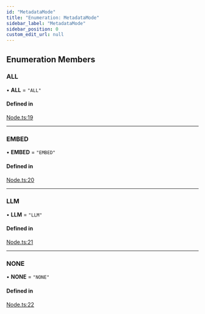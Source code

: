 ```yaml
---
id: "MetadataMode"
title: "Enumeration: MetadataMode"
sidebar_label: "MetadataMode"
sidebar_position: 0
custom_edit_url: null
---
```


## Enumeration Members

### ALL

• **ALL** = ``"ALL"``

#### Defined in

[Node.ts:19](https://github.com/run-llama/LlamaIndexTS/blob/f1d609d/packages/core/src/Node.ts#L19)

___

### EMBED

• **EMBED** = ``"EMBED"``

#### Defined in

[Node.ts:20](https://github.com/run-llama/LlamaIndexTS/blob/f1d609d/packages/core/src/Node.ts#L20)

___

### LLM

• **LLM** = ``"LLM"``

#### Defined in

[Node.ts:21](https://github.com/run-llama/LlamaIndexTS/blob/f1d609d/packages/core/src/Node.ts#L21)

___

### NONE

• **NONE** = ``"NONE"``

#### Defined in

[Node.ts:22](https://github.com/run-llama/LlamaIndexTS/blob/f1d609d/packages/core/src/Node.ts#L22)
